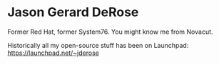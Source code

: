 # Jason Gerard DeRose

Former Red Hat, former System76.  You might know me from Novacut.

Historically all my open-source stuff has been on Launchpad:
https://launchpad.net/~jderose

<!--
**json420/json420** is a ✨ _special_ ✨ repository because its `README.md` (this file) appears on your GitHub profile.

Here are some ideas to get you started:

- 🔭 I’m currently working on ...
- 🌱 I’m currently learning ...
- 👯 I’m looking to collaborate on ...
- 🤔 I’m looking for help with ...
- 💬 Ask me about ...
- 📫 How to reach me: ...
- 😄 Pronouns: ...
- ⚡ Fun fact: ...
-->
